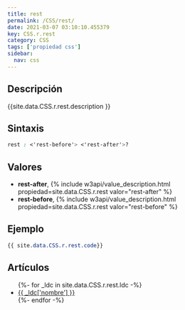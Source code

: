 ```yaml
---
title: rest
permalink: /CSS/rest/
date: 2021-03-07 03:10:10.455379
key: CSS.r.rest
category: CSS
tags: ['propiedad css']
sidebar: 
  nav: css
---
```


## Descripción
{{site.data.CSS.r.rest.description }}

## Sintaxis
~~~css
rest : <'rest-before'> <'rest-after'>?
~~~

## Valores
* **rest-after**,  {% include w3api/value_description.html propiedad=site.data.CSS.r.rest valor="rest-after" %}
* **rest-before**,  {% include w3api/value_description.html propiedad=site.data.CSS.r.rest valor="rest-before" %}

## Ejemplo
~~~css
{{ site.data.CSS.r.rest.code}}
~~~

## Artículos
<ul>
{%- for _ldc in site.data.CSS.r.rest.ldc -%}
   <li>
       <a href="{{_ldc['url'] }}">{{ _ldc['nombre'] }}</a>
   </li>
{%- endfor -%}
</ul>
